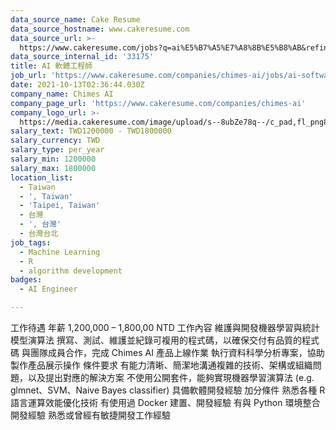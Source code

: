 ```yaml
---
data_source_name: Cake Resume
data_source_hostname: www.cakeresume.com
data_source_url: >-
  https://www.cakeresume.com/jobs?q=ai%E5%B7%A5%E7%A8%8B%E5%B8%AB&refinementList%5Blang_[…]y_type%5D=per_year&range%5Bsalary_range%5D%5Bmin%5D=1000000
data_source_internal_id: '33175'
title: AI 軟體工程師
job_url: 'https://www.cakeresume.com/companies/chimes-ai/jobs/ai-software-engineer'
date: 2021-10-13T02:36:44.030Z
company_name: Chimes AI
company_page_url: 'https://www.cakeresume.com/companies/chimes-ai'
company_logo_url: >-
  https://media.cakeresume.com/image/upload/s--8ubZe78q--/c_pad,fl_png8,h_200,w_200/v1633489225/z26hb1xsvma5tjj9rmx8.png
salary_text: TWD1200000 - TWD1800000
salary_currency: TWD
salary_type: per_year
salary_min: 1200000
salary_max: 1800000
location_list:
  - Taiwan
  - ', Taiwan'
  - 'Taipei, Taiwan'
  - 台灣
  - ', 台灣'
  - 台灣台北
job_tags:
  - Machine Learning
  - R
  - algorithm development
badges:
  - AI Engineer

---
```


工作待遇 年薪 1,200,000 – 1,800,00 NTD 工作內容 維護與開發機器學習與統計模型演算法 撰寫、測試、維護並紀錄可複用的程式碼，以確保交付有品質的程式碼 與團隊成員合作，完成 Chimes AI 產品上線作業 執行資料科學分析專案，協助製作產品展示操作 條件要求 有能力清晰、簡潔地溝通複雜的技術、架構或組織問題，以及提出對應的解決方案 不使用公開套件，能夠實現機器學習演算法 (e.g. glmnet、SVM、Naive Bayes classifier) 具備軟體開發經驗 加分條件 熟悉各種 R 語言運算效能優化技術 有使用過 Docker 建置、開發經驗 有與 Python 環境整合開發經驗 熟悉或曾經有敏捷開發工作經驗